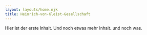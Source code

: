 ```yaml
---
layout: layouts/home.njk
title: Heinrich-von-Kleist-Gesellschaft
---
```


Hier ist der erste Inhalt. Und noch etwas mehr Inhalt. und noch was.